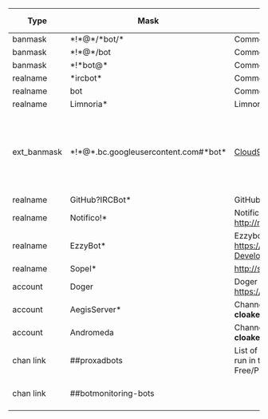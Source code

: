 Type | Mask | Reason | Additional information
---- | ---- | ------ | ----------------------
banmask | \*!\*@\*/\*bot/\* | Commonly used by bots
banmask | \*!\*@\*/bot | Commonly used by bots
banmask | \*!\*bot@\* | Commonly used by bots
realname | \*ircbot\* | Commonly used by bots
realname | bot | Commonly used by bots
realname | Limnoria\* | Limnoria/Supybot bots
ext_banmask | \*!\*@\*.bc.googleusercontent.com#\*bot\* | [Cloud9](https://c9.io/). Used by some bots | We can't ban the realname ___\*bot\*___ because of the too high probability of false positives
realname | GitHub?IRCBot\* | GitHub notification service: IRC
realname | Notifico!\* | Notifico service: http://n.tkte.ch/
realname | EzzyBot\* | Ezzybot instances: https://github.com/Azure-Developments/ezzybot
realname | Sopel\* | http://sopel.chat
account | Doger | Doger IRC tipbot: https://github.com/mniip/Doger
account | AegisServer\* | Channel management bot. **Not cloaked** | Owner: **Bowserinator**
account | Andromeda | Channel management bot. **Not cloaked** | Owner: **BWBellairs**
chan link | ##proxadbots | List of zombie computers that run in the french ISP Free/Proxad | Third party managed channel
chan link | ##botmonitoring-bots |  | Third party managed channel
